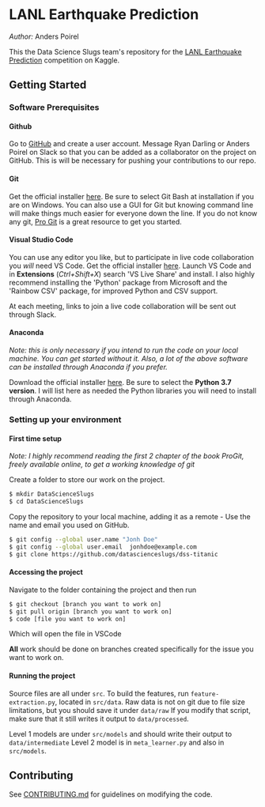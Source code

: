 # LANL Earthquake Prediction

*Author:* Anders Poirel

This the Data Science Slugs team's repository for the [LANL Earthquake Prediction](https://www.kaggle.com/c/LANL-Earthquake-Prediction) competition on Kaggle.

## Getting Started

### Software Prerequisites

#### Github

Go to [GitHub](https://github.com/) and create a user account.
Message Ryan Darling or Anders Poirel on Slack so that you can be added as a collaborator on the project on GitHub. This is will be necessary for pushing your contributions to our repo.

#### Git
Get the official installer [here](https://git-scm.com/downloads). Be sure to select Git Bash at installation if you are on Windows. 
You can also use a GUI for Git but knowing command line will make things much easier for everyone down the line. If you do not know any git, [Pro Git](https://git-scm.com/book/en/v2) is a great resource to get you started. 

#### Visual Studio Code
You can use any editor you like, but to participate in live code collaboration you *will* need VS Code.
Get the official installer [here](https://code.visualstudio.com/).
Launch VS Code and in **Extensions** (*Ctrl+Shift+X*) search 'VS Live Share' and install. I also highly recommend installing the 'Python' package from Microsoft and  the 'Rainbow CSV' package, for improved Python and CSV support.

At each meeting, links to join a live code collaboration will be sent out through Slack.

#### Anaconda

*Note: this is only necessary if you intend to run the code on your local machine. You can get started without it. Also, a lot of the above software can be installed through Anaconda if you prefer.*

Download the official installer [here](https://www.anaconda.com/distribution/#download-section). Be sure to select the **Python 3.7 version**. 
I will list here as needed the Python libraries you will need to install through Anaconda.

### Setting up your environment

#### First time setup

*Note: I highly recommend reading the first 2 chapter of the book ProGit, freely available online, to get a working knowledge of git*

Create a folder to store our work on the project.

```bash
$ mkdir DataScienceSlugs
$ cd DataScienceSlugs
```

Copy the repository to your local machine, adding it as a remote - Use the name and email you used on GitHub.

```bash
$ git config --global user.name "Jonh Doe"
$ git config --global user.email  jonhdoe@example.com
$ git clone https://github.com/datascienceslugs/dss-titanic
```

#### Accessing the project

Navigate to the folder containing the project and then
run

```bash
$ git checkout [branch you want to work on]
$ git pull origin [branch you want to work on]
$ code [file you want to work on]
```

Which will open the file in VSCode

**All** work should be done on branches created specifically for the issue you want to work on.

#### Running the project

Source files are all under `src`. To build the features, run `feature-extraction.py`, located in `src/data`. Raw data is not on git due to file size limitations, but you should save it under `data/raw`
If you modify that script, make sure that it still writes it output to `data/processed`.

Level 1 models are under `src/models` and should write their output to `data/intermediate`
Level 2 model is in `meta_learner.py` and also in `src/models`. 


## Contributing

See [CONTRIBUTING.md](https://github.com/datascienceslugs/dss-titanic/blob/master/CONTRIBUTING.md) for guidelines on modifying the code.
